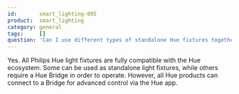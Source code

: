 ```yaml
---
id:       smart_lighting-005
product:  smart_lighting
category: general
tags:     []
question: 'Can I use different types of standalone Hue fixtures together?'
---
```


Yes. All Philips Hue light fixtures are fully compatible with the Hue ecosystem. Some can be used as standalone light fixtures, while others require a Hue Bridge in order to operate. However, all Hue products can connect to a Bridge for advanced control via the Hue app.